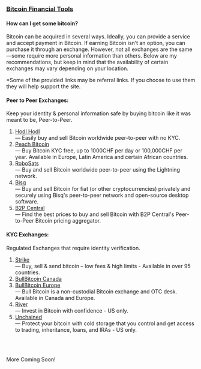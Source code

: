### [Bitcoin Financial Tools](#buying-bitcoin)


<h4 class="text-2xl pb-4 text-[#f7931a] font-semibold">How can I get some bitcoin?</h4>

Bitcoin can be acquired in several ways. Ideally, you can provide a service and accept payment in Bitcoin. If earning Bitcoin isn’t an option, you can purchase it through an exchange. However, not all exchanges are the same—some require more personal information than others. Below are my recommendations, but keep in mind that the availability of certain exchanges may vary depending on your location.

<p class ="py-2 text-sm">*Some of the provided links may be referral links. If you choose to use them they will help support the site. </p>

<h4 class="text-2xl py-4 text-[#f7931a] font-semibold">Peer to Peer Exchanges:</h4>

<p class ="pb-2">Keep your identity & personal information safe by buying bitcoin like it was meant to be, Peer-to-Peer.</p>

<ol class="space-y-4">
    <li class="py-2 max-w-lg">
        <a class="underline text-xl text-blue-400 hover:text-[#625F5E] font-semibold" href="https://hodlhodl.com/join/VXFW" target="_blank" rel="noopener noreferrer">Hodl Hodl</a>
    </li>
    <span> — Easily buy and sell Bitcoin worldwide peer-to-peer with no KYC. </span>
    <li class="py-2 max-w-lg">
        <a class="underline text-xl text-blue-400 hover:text-[#625F5E] font-semibold" href="https://peachbitcoin.com/referral?code=PR36DE" target="_blank" rel="noopener noreferrer">Peach Bitcoin</a>
    </li>  
    <span> — Buy Bitcoin KYC free, up to 1000CHF per day or 100,000CHF per year. Available in Europe, Latin America and certain African countries.</span>
    <li class="py-2 max-w-lg">
        <a class="underline  text-xl text-blue-400 hover:text-[#625F5E] font-semibold" href="https://learn.robosats.com/" target="_blank" rel="noopener noreferrer">RoboSats</a>
    </li>  
    <span> — Buy and sell Bitcoin worldwide peer-to-peer using the Lightning network. </span>
    <li class="py-2 max-w-lg">
        <a class="underline  text-xl text-blue-400 hover:text-[#625F5E] font-semibold" href="https://bisq.network/" target="_blank" rel="noopener noreferrer">Bisq</a>
    </li>
    <span> — Buy and sell Bitcoin for fiat (or other cryptocurrencies) privately and securely using Bisq's peer-to-peer network and open-source desktop software. </span>
    <li class="py-2 max-w-lg">
        <a class="underline  text-xl text-blue-400 hover:text-[#625F5E] font-semibold" href="https://www.b2p-central.com/" target="_blank" rel="noopener noreferrer">B2P Central</a>
    </li>
    <span> — Find the best prices to buy and sell Bitcoin with B2P Central's Peer-to-Peer Bitcoin pricing aggregator.</span>
</ol>

<h4 class="text-2xl py-4 text-[#f7931a] font-semibold">KYC Exchanges:</h4>


<p class ="pb-2">Regulated Exchanges that require identity verification.</p>

<ol class="space-y-4">
    <li class="py-2 max-w-lg">
        <a class="underline text-blue-400 hover:text-[#625F5E] font-semibold" href="https://invite.strike.me/OKENOF" target="_blank" rel="noopener noreferrer">Strike</a>
    </li>
    <span> — Buy, sell & send bitcoin – low fees & high limits - Available in over 95 countries. </span>
    <li class="py-2 max-w-lg">
        <a class="underline text-blue-400 hover:text-[#625F5E] font-semibold" href="https://bullbitcoin.com" target="_blank" rel="noopener noreferrer">BullBitcoin Canada</a>
    </li>
    <li class="py-2 max-w-lg">
        <a class="underline text-blue-400 hover:text-[#625F5E] font-semibold" href="https://app.bullbitcoin.com/" target="_blank" rel="noopener noreferrer">BullBitcoin Europe</a>
    </li>
    <span> — Bull Bitcoin is a non-custodial Bitcoin exchange and OTC desk. Available in Canada and Europe. </span>
    <li class="py-2 max-w-lg">
        <a class="underline text-blue-400 hover:text-[#625F5E] font-semibold" href="https://river.com/" target="_blank" rel="noopener noreferrer">River</a>
    </li>
    <span> — Invest in Bitcoin with confidence - US only. </span>
    <li class="py-2 max-w-lg">
        <a class="underline text-blue-400 hover:text-[#625F5E] font-semibold" href="https://unchained.com/" target="_blank" rel="noopener noreferrer">Unchained</a>
    </li>
    <span> — Protect your bitcoin with cold storage that you control and get access to trading, inheritance, loans, and IRAs - US only. </span>
</ol>

<br>
<br>

More Coming Soon!


